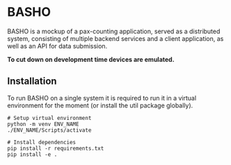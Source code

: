 # BASHO
BASHO is a mockup of a pax-counting application, served as a distributed system, consisting of multiple backend services and a client application, as well as an API for data submission.

**To cut down on development time devices are emulated.**

## Installation
To run BASHO on a single system it is required to run it in a virtual environment for the moment (or install the util package globally).

```shell
# Setup virtual environment
python -m venv ENV_NAME
./ENV_NAME/Scripts/activate

# Install dependencies
pip install -r requirements.txt
pip install -e .
```